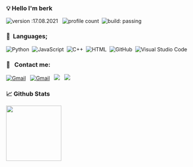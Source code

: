 ### 💡 Hello I'm berk
![version :17.08.2021](https://img.shields.io/badge/version-27.10.2021-informational) &nbsp;
![profile count](https://komarev.com/ghpvc/?username=raineorj&color=dc143c)&nbsp;
![build: passing](https://img.shields.io/badge/build-passing-success)

### 📜 &nbsp;Languages;
![Python](https://img.shields.io/badge/-Python-05122A?style=flat&logo=python)&nbsp;
![JavaScript](https://img.shields.io/badge/-JavaScript-05122A?style=flat&logo=javascript)&nbsp;
![C++](https://img.shields.io/badge/-C++-05122A?style=flat&logo=C%2B%2B&logoColor=00599C)&nbsp;
![HTML](https://img.shields.io/badge/-HTML-05122A?style=flat&logo=HTML5)&nbsp;
![GitHub](https://img.shields.io/badge/-GitHub-05122A?style=flat&logo=github)&nbsp;
![Visual Studio Code](https://img.shields.io/badge/-Visual%20Studio%20Code-05122A?style=flat&logo=visual-studio-code&logoColor=007ACC)&nbsp;

### 📩 &nbsp; Contact me:
<a href="raineorj@gmail.com"><img alt="Gmail" src="https://img.shields.io/badge/Gmail-ff2125?style=flat&logo=gmail&logoColor=white" /></a> &nbsp;
<a href="https://discord.com/users/939738063687540766"><img alt="Gmail" src="https://img.shields.io/badge/Discord-565fff?style=flat&logo=discord&logoColor=ffffff" /></a> &nbsp;
<a href="https://instagram.com/raineorj"><img src="https://img.shields.io/badge/@raineorj-ff1b4d?style=flat&logo=Instagram&logoColor=white"/></a> &nbsp;
<a href="https://instagram.com/bberkistan"><img src="https://img.shields.io/badge/@bberkistan-ff1b4d?style=flat&logo=Instagram&logoColor=white"/></a> &nbsp;


### 📈 Github Stats

<img src="https://github-readme-stats.vercel.app/api?username=raineorj&show_icons=true&theme=dark&hide_border=true" width="%80" height="150px">
</div>

